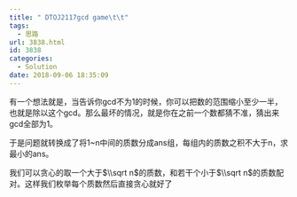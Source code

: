 ```yaml
---
title: " DTOJ2117gcd game\t\t"
tags:
  - 思路
url: 3838.html
id: 3838
categories:
  - Solution
date: 2018-09-06 18:35:09
---
```


有一个想法就是，当告诉你gcd不为1的时候，你可以把数的范围缩小至少一半，也就是除以这个gcd。那么最坏的情况，就是你在之前一个数都猜不准，猜出来gcd全部为1。

于是问题就转换成了将1~n中间的质数分成ans组，每组内的质数之积不大于n，求最小的ans。

我们可以贪心的取一个大于$\\sqrt n$的质数，和若干个小于$\\sqrt n$的质数配对。这样我们枚举每个质数然后直接贪心就好了